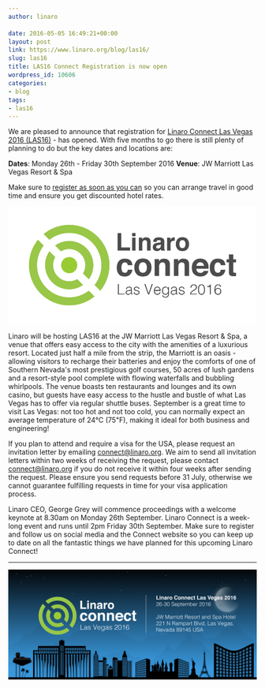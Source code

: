 ```yaml
---
author: linaro

date: 2016-05-05 16:49:21+00:00
layout: post
link: https://www.linaro.org/blog/las16/
slug: las16
title: LAS16 Connect Registration is now open
wordpress_id: 10606
categories:
- blog
tags:
- las16
---
```


We are pleased to announce that registration for [Linaro Connect Las Vegas 2016 (LAS16)](http://connect.linaro.org/attend/) - has opened. With five months to go there is still plenty of planning to do but the key dates and locations are:

**Dates**: Monday 26th - Friday 30th September 2016
**Venue**: JW Marriott Las Vegas Resort & Spa

Make sure to [register as soon as you can](http://connect.linaro.org/attend/) so you can arrange travel in good time and ensure you get discounted hotel rates.

![LinaroConnect-Logo-LAS16_standard](/assets/blog/LinaroConnect-Logo-LAS16_standard.png)

Linaro will be hosting LAS16 at the JW Marriott Las Vegas Resort & Spa, a venue that offers easy access to the city with the amenities of a luxurious resort. Located just half a mile from the strip, the Marriott is an oasis - allowing visitors to recharge their batteries and enjoy the comforts of one of Southern Nevada's most prestigious golf courses, 50 acres of lush gardens and a resort-style pool complete with flowing waterfalls and bubbling whirlpools. The venue boasts ten restaurants and lounges and its own casino, but guests have easy access to the hustle and bustle of what Las Vegas has to offer via regular shuttle buses.
September is a great time to visit Las Vegas: not too hot and not too cold, you can normally expect an average temperature of 24℃ (75℉), making it ideal for both business and engineering!

If you plan to attend and require a visa for the USA, please request an invitation letter by emailing [connect@linaro.org](mailto:connect@linaro.org). We aim to send all invitation letters within two weeks of receiving the request, please contact [connect@linaro.org](mailto:connect@linaro.org) if you do not receive it within four weeks after sending the request. Please ensure you send requests before 31 July, otherwise we cannot guarantee fulfilling requests in time for your visa application process.

Linaro CEO, George Grey will commence proceedings with a welcome keynote at 8.30am on Monday 26th September. Linaro Connect is a week-long event and runs until 2pm Friday 30th September. Make sure to register and follow us on social media and the Connect website so you can keep up to date on all the fantastic things we have planned for this upcoming Linaro Connect!



* * *







![LAS16 - Templates-01](/assets/blog/LAS16-Templates-01.png)

